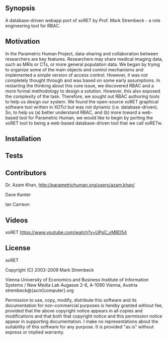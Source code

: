 ## Synopsis

A database-driven webapp port of xoRET by Prof. Mark Strembeck - a role engineering tool for RBAC.

## Motivation

In the Parametric Human Project, data-sharing and collaboration between researchers are key features. 
Researchers may share medical imaging data, such as MRIs or CTs, or more general population data.
We began by trying to organize some of the main objects and control mechanisms and implemented a simple version of access control. 
However, it was not completely thought through and was based on some early assumptions. 
In restarting the thinking about this core issue, we discovered RBAC and a more formal methodology to design a solution. 
However, this also exposed the complexity of the task. Therefore, we sought out RBAC authoring tools to help us design our system. 
We found the open-source xoRET graphical software tool written in XOTcl but was not dynamic (i.e. database-driven). 
So, to help us (a) better understand RBAC, and (b) more toward a web-based tool for Parametric Human, 
we would like to begin by porting the xoRET tool to being a web-based database-driven tool that we call xoRETw. 

## Installation


## Tests


## Contributors 
Dr. Azam Khan, http://parametrichuman.org/users/azam.khan/

Dave Kanter

Ian Carreon 

## Videos

xoRET
https://www.youtube.com/watch?v=UPpC_vMBD54

## License

xoRET

Copyright (C) 2003-2009 Mark Strembeck

Vienna University of Economics and Business
Institute of Information Systems / New Media Lab
Augasse 2-6, A-1090 Vienna, Austria
strembeck@{acm|computer}.org
     
Permission to use, copy, modify, distribute this software 
and its documentation for non-commercial purposes is hereby granted
without fee, provided that the above copyright notice appears in
all copies and modifications and that both that copyright notice and
this permission notice appear in supporting documentation. I make no
representations about the suitability of this software for any
purpose.  It is provided "as is" without express or implied
warranty.
